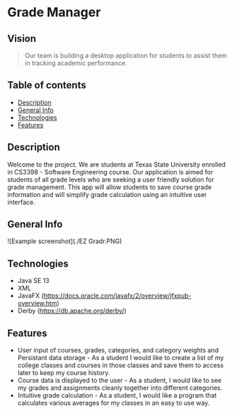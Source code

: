 # Grade Manager

## Vision
> Our team is building a desktop application for students to assist them in tracking academic performance.

## Table of contents
* [Description](#description)
* [General Info](general-info)
* [Technologies](#technologies)
* [Features](#features)

## Description
Welcome to the project. We are students at Texas State University enrolled in CS3398 - Software Engineering course.
Our application is aimed for students of all grade levels who are seeking a user friendly solution for grade management.
This app will allow students to save course grade information and will simplify grade calculation using an intuitive user interface.

## General Info
![Example screenshot](./EZ Gradr.PNG)

## Technologies
* Java SE 13
* XML
* JavaFX (https://docs.oracle.com/javafx/2/overview/jfxpub-overview.htm)
* Derby (https://db.apache.org/derby/)

## Features
* User input of courses, grades, categories, and category weights and Persistant data storage - As a student I would like to create a list of my college classes and courses in those classes and save them to access later to keep my course history.
* Course data is displayed to the user - As a student, I would like to see my grades and assignments cleanly together into different categories.
* Intuitive grade calculation - As a student, I would like a program that calculates various averages for my classes in an easy to use way.
  
  
